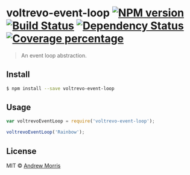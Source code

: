 # voltrevo-event-loop [![NPM version][npm-image]][npm-url] [![Build Status][travis-image]][travis-url] [![Dependency Status][daviddm-image]][daviddm-url] [![Coverage percentage][coveralls-image]][coveralls-url]
> An event loop abstraction.


## Install

```sh
$ npm install --save voltrevo-event-loop
```


## Usage

```js
var voltrevoEventLoop = require('voltrevo-event-loop');

voltrevoEventLoop('Rainbow');
```

## License

MIT © [Andrew Morris](https://andrewmorris.io/)


[npm-image]: https://badge.fury.io/js/voltrevo-event-loop.svg
[npm-url]: https://npmjs.org/package/voltrevo-event-loop
[travis-image]: https://travis-ci.org/voltrevo/voltrevo-event-loop.svg?branch=master
[travis-url]: https://travis-ci.org/voltrevo/voltrevo-event-loop
[daviddm-image]: https://david-dm.org/voltrevo/voltrevo-event-loop.svg?theme=shields.io
[daviddm-url]: https://david-dm.org/voltrevo/voltrevo-event-loop
[coveralls-image]: https://coveralls.io/repos/voltrevo/voltrevo-event-loop/badge.svg
[coveralls-url]: https://coveralls.io/r/voltrevo/voltrevo-event-loop
